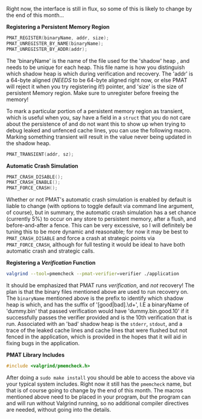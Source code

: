 Right now, the interface is still in flux, so some of this is likely to change by the end of this month...

**Registering a Persistent Memory Region**

```c
PMAT_REGISTER(binaryName, addr, size);
PMAT_UNREGISTER_BY_NAME(binaryName);
PMAT_UNREGISTER_BY_ADDR(addr);
```

The 'binaryName' is the name of the file used for the 'shadow' heap , and needs to be unique for
each heap. This file name is how you distinguish which shadow heap is which during verification
and recovery. The 'addr' is a 64-byte aligned (_NEEDS_ to be 64-byte aligned right now, or else
PMAT will reject it when you try registering it!) pointer, and 'size' is the size of persistent
Memory region. Make sure to unregister before freeing the memory!

To mark a particular portion of a persistent memory region as transient, which is useful when you,
say have a field in a `struct` that you do not care about the persistence of and do not want this to
show up when trying to debug leaked and unfenced cache lines, you can use the following macro. Marking
something transient will result in the value never being updated in the shadow heap.

```c
PMAT_TRANSIENT(addr, sz);
```

**Automatic Crash Simulation**

```c
PMAT_CRASH_DISABLE();
PMAT_CRASH_ENABLE();
PMAT_FORCE_CRASH();
```

Whether or not PMAT's automatic crash simulation is enabled by default is liable
to change (with options to toggle default via command line argument, of course),
but in summary, the automatic crash simulation has a set chance (currently 5%)
to occur on any store to persistent memory, after a flush, and before-and-after
a fence. This can be very excessive, so I will definitely be tuning this to be more
dynamic and reasonable; for now it may be best to `PMAT_CRASH_DISABLE` and
force a crash at strategic points via `PMAT_FORCE_CRASH`, although for full
testing it would be ideal to have both automatic crash and strategic calls.

**Registering a _Verification_ Function**

```bash
valgrind --tool=pmemcheck --pmat-verifier=verifier ./application
```

It should be emphasized that PMAT runs _verification_, and _not_ recovery!
The plan is that the binary files mentioned above are used to run recovery on.
The `binaryName` mentioned above is the prefix to identify which shadow heap
is which, and has the suffix of '[good|bad].\d+', I.E a binaryName of 'dummy.bin'
that passed verification would have 'dummy.bin.good.10' if it successfully passes
the verifier provided and is the 10th verification that is run. Associated with an 'bad'
shadow heap is the `stderr`, `stdout`, and a trace of the leaked cache lines and cache lines
that were flushed but not fenced in the application, which is provided in the hopes that it will
aid in fixing bugs in the application.


**PMAT Library Includes**

```c
#include <valgrind/pmemcheck.h>
```

After doing a `sudo make install` you should be able to access the above via your
typical system includes. Right now it still has the `pmemcheck` name, but that is of
course going to change by the end of this month. The macros mentioned above
need to be placed in your program, _but_ the program can and will run without
Valgrind running, so no additional compiler directives are needed, without going
into the details.
